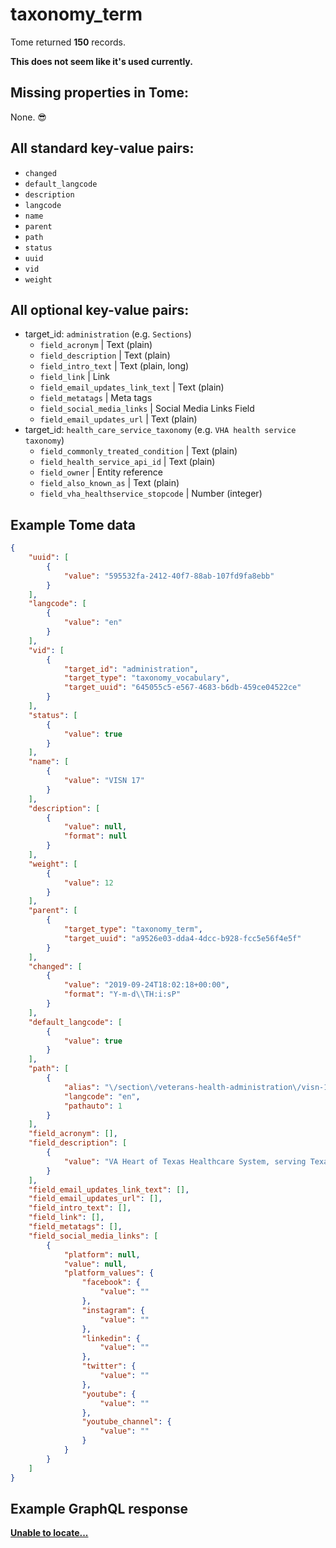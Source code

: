 # taxonomy_term

Tome returned **150** records.

**This does not seem like it's used currently.**

## Missing properties in Tome:

None. 😎

## All standard key-value pairs:

- `changed`
- `default_langcode`
- `description`
- `langcode`
- `name`
- `parent`
- `path`
- `status`
- `uuid`
- `vid`
- `weight`

## All optional key-value pairs:

- target_id: `administration` (e.g. `Sections`)
  - `field_acronym` | Text (plain)
  - `field_description` | Text (plain)
  - `field_intro_text` | Text (plain, long)
  - `field_link` | Link
  - `field_email_updates_link_text` | Text (plain)
  - `field_metatags` | Meta tags
  - `field_social_media_links` | Social Media Links Field
  - `field_email_updates_url` | Text (plain)
- target_id: `health_care_service_taxonomy` (e.g. `VHA health service taxonomy`)
  - `field_commonly_treated_condition` | Text (plain)
  - `field_health_service_api_id` | Text (plain)
  - `field_owner` | Entity reference
  - `field_also_known_as` | Text (plain)
  - `field_vha_healthservice_stopcode` | Number (integer)

## Example Tome data

```json
{
    "uuid": [
        {
            "value": "595532fa-2412-40f7-88ab-107fd9fa8ebb"
        }
    ],
    "langcode": [
        {
            "value": "en"
        }
    ],
    "vid": [
        {
            "target_id": "administration",
            "target_type": "taxonomy_vocabulary",
            "target_uuid": "645055c5-e567-4683-b6db-459ce04522ce"
        }
    ],
    "status": [
        {
            "value": true
        }
    ],
    "name": [
        {
            "value": "VISN 17"
        }
    ],
    "description": [
        {
            "value": null,
            "format": null
        }
    ],
    "weight": [
        {
            "value": 12
        }
    ],
    "parent": [
        {
            "target_type": "taxonomy_term",
            "target_uuid": "a9526e03-dda4-4dcc-b928-fcc5e56f4e5f"
        }
    ],
    "changed": [
        {
            "value": "2019-09-24T18:02:18+00:00",
            "format": "Y-m-d\\TH:i:sP"
        }
    ],
    "default_langcode": [
        {
            "value": true
        }
    ],
    "path": [
        {
            "alias": "\/section\/veterans-health-administration\/visn-17",
            "langcode": "en",
            "pathauto": 1
        }
    ],
    "field_acronym": [],
    "field_description": [
        {
            "value": "VA Heart of Texas Healthcare System, serving Texas"
        }
    ],
    "field_email_updates_link_text": [],
    "field_email_updates_url": [],
    "field_intro_text": [],
    "field_link": [],
    "field_metatags": [],
    "field_social_media_links": [
        {
            "platform": null,
            "value": null,
            "platform_values": {
                "facebook": {
                    "value": ""
                },
                "instagram": {
                    "value": ""
                },
                "linkedin": {
                    "value": ""
                },
                "twitter": {
                    "value": ""
                },
                "youtube": {
                    "value": ""
                },
                "youtube_channel": {
                    "value": ""
                }
            }
        }
    ]
}
```


## Example GraphQL response

**[Unable to locate...](../../../../../../.cache/localhost/drupal/pages.json)**
